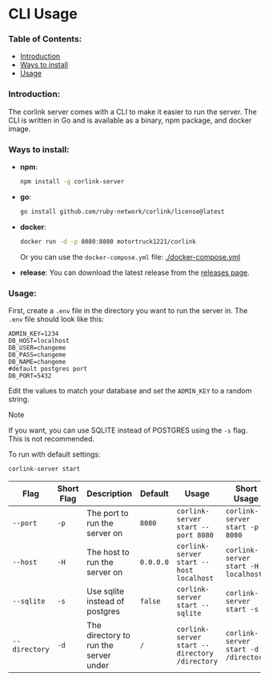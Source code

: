 # CLI Usage

### Table of Contents:

- [Introduction](#introduction)
- [Ways to install](#ways-to-install)
- [Usage](#usage)

### Introduction:

The corlink server comes with a CLI to make it easier to run the server. The CLI is written in Go and is available as a binary, npm package, and docker image.

### Ways to install:

- **npm**:
  ```bash
  npm install -g corlink-server
  ```

- **go**:
  ```bash
  go install github.com/ruby-network/corlink/license@latest
  ```

- **docker**:
    ```bash
    docker run -d -p 8080:8080 motortruck1221/corlink
    ```
    Or you can use the `docker-compose.yml` file: [./docker-compose.yml](./docker-compose.yml)

- **release**:
  You can download the latest release from the [releases page](https://github.com/ruby-network/corlink/releases).

### Usage:

First, create a `.env` file in the directory you want to run the server in. The `.env` file should look like this:
```env
ADMIN_KEY=1234
DB_HOST=localhost
DB_USER=changeme
DB_PASS=changeme
DB_NAME=changeme
#default postgres port
DB_PORT=5432
```

Edit the values to match your database and set the `ADMIN_KEY` to a random string.

> [!NOTE]
> If you want, you can use SQLITE instead of POSTGRES using the `-s` flag. This is not recommended.

To run with default settings:
```bash
corlink-server start
```

| Flag | Short Flag | Description | Default | Usage | Short Usage |
| ---- | ---------- | ----------- | ------- | ----- | ------------ |
| `--port` | `-p` | The port to run the server on | `8080` | `corlink-server start --port 8080` | `corlink-server start -p 8080` |
| `--host` | `-H` | The host to run the server on | `0.0.0.0` | `corlink-server start --host localhost` | `corlink-server start -H localhost` |
| `--sqlite` | `-s` | Use sqlite instead of postgres | `false` | `corlink-server start --sqlite` | `corlink-server start -s` |
| `--directory` | `-d` | The directory to run the server under | `/` | `corlink-server start --directory /directory` | `corlink-server start -d /directory` |
